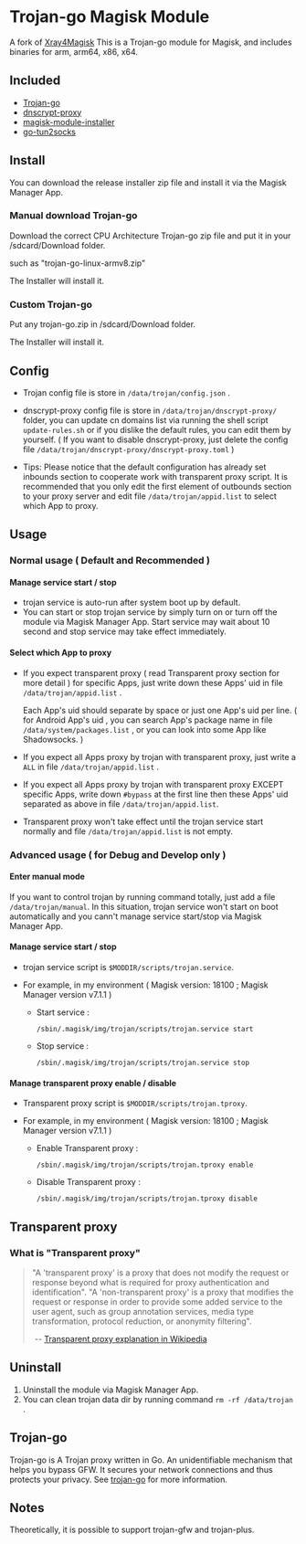 # Trojan-go Magisk Module
A fork of [Xray4Magisk](https://github.com/CerteKim/Xray4Magisk)
This is a Trojan-go module for Magisk, and includes binaries for arm, arm64, x86, x64.

## Included

* [Trojan-go](<https://github.com/p4gefau1t/trojan-go>)
* [dnscrypt-proxy](<https://github.com/DNSCrypt/dnscrypt-proxy>)
* [magisk-module-installer](https://github.com/topjohnwu/magisk-module-installer)
* [go-tun2socks](<https://github.com/eycorsican/go-tun2socks>)

## Install

You can download the release installer zip file and install it via the Magisk Manager App.

### Manual download Trojan-go
Download the correct CPU Architecture Trojan-go zip file and put it in your /sdcard/Download folder.

such as "trojan-go-linux-armv8.zip"

The Installer will install it.

### Custom Trojan-go
Put any trojan-go.zip in /sdcard/Download folder.

The Installer will install it.

## Config

- Trojan config file is store in `/data/trojan/config.json` .

- dnscrypt-proxy config file is store in `/data/trojan/dnscrypt-proxy/` folder, you can update cn domains list via running the shell script `update-rules.sh` or if you dislike the default rules, you can edit them by yourself. ( If you want to disable dnscrypt-proxy, just delete the config file `/data/trojan/dnscrypt-proxy/dnscrypt-proxy.toml` )

- Tips: Please notice that the default configuration has already set inbounds section to cooperate work with transparent proxy script. It is recommended that you only edit the first element of outbounds section to your proxy server and edit file `/data/trojan/appid.list` to select which App to proxy.

## Usage

### Normal usage ( Default and Recommended )

#### Manage service start / stop

- trojan service is auto-run after system boot up by default.
- You can start or stop trojan service by simply turn on or turn off the module via Magisk Manager App. Start service may wait about 10 second and stop service may take effect immediately.



#### Select which App to proxy

- If you expect transparent proxy ( read Transparent proxy section for more detail ) for specific Apps, just write down these Apps' uid in file `/data/trojan/appid.list` . 

  Each App's uid should separate by space or just one App's uid per line. ( for Android App's uid , you can search App's package name in file `/data/system/packages.list` , or you can look into some App like Shadowsocks. )

- If you expect all Apps proxy by trojan with transparent proxy, just write a `ALL` in file `/data/trojan/appid.list` .

- If you expect all Apps proxy by trojan with transparent proxy EXCEPT specific Apps, write down `#bypass` at the first line then these Apps' uid separated as above in file `/data/trojan/appid.list`. 

- Transparent proxy won't take effect until the trojan service start normally and file `/data/trojan/appid.list` is not empty.




### Advanced usage ( for Debug and Develop only )

#### Enter manual mode

If you want to control trojan by running command totally, just add a file `/data/trojan/manual`.  In this situation, trojan service won't start on boot automatically and you cann't manage service start/stop via Magisk Manager App. 



#### Manage service start / stop

- trojan service script is `$MODDIR/scripts/trojan.service`.

- For example, in my environment ( Magisk version: 18100 ; Magisk Manager version v7.1.1 )

  - Start service : 

    `/sbin/.magisk/img/trojan/scripts/trojan.service start`

  - Stop service :

    `/sbin/.magisk/img/trojan/scripts/trojan.service stop`



#### Manage transparent proxy enable / disable

- Transparent proxy script is `$MODDIR/scripts/trojan.tproxy`.

- For example, in my environment ( Magisk version: 18100 ; Magisk Manager version v7.1.1 )

  - Enable Transparent proxy : 

    `/sbin/.magisk/img/trojan/scripts/trojan.tproxy enable`

  - Disable Transparent proxy :

    `/sbin/.magisk/img/trojan/scripts/trojan.tproxy disable`



## Transparent proxy

### What is "Transparent proxy"

> "A 'transparent proxy' is a proxy that does not modify the request or response beyond what is required for proxy authentication and identification". "A 'non-transparent proxy' is a proxy that modifies the request or response in order to provide some added service to the user agent, such as group annotation services, media type transformation, protocol reduction, or anonymity filtering".
>
> ​                                -- [Transparent proxy explanation in Wikipedia](https://en.wikipedia.org/wiki/Proxy_server#Transparent_proxy)

## Uninstall

1. Uninstall the module via Magisk Manager App.
2. You can clean trojan data dir by running command `rm -rf /data/trojan` .


## Trojan-go

Trojan-go is A Trojan proxy written in Go. An unidentifiable mechanism that helps you bypass GFW. It secures your network connections and thus protects your privacy. See [trojan-go](https://github.com/p4gefau1t/trojan-go) for more information.

## Notes

Theoretically, it is possible to support trojan-gfw and trojan-plus.